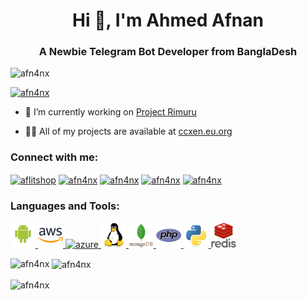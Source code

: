 <h1 align="center">Hi 👋, I'm Ahmed Afnan</h1>
<h3 align="center">A Newbie Telegram Bot Developer from BanglaDesh</h3>
<p align="left"> <img src="https://komarev.com/ghpvc/?username=afn4nx&label=Profile%20views&color=0e75b6&style=flat" alt="afn4nx" /> </p>
<p align="left"> <a href="https://github.com/ryo-ma/github-profile-trophy"><img src="https://github-profile-trophy.vercel.app/?username=afn4nx" alt="afn4nx" /></a> </p>

- 🔭 I’m currently working on [Project Rimuru](https://t.me/ccxen_reup/3)

- 👨‍💻 All of my projects are available at [ccxen.eu.org](ccxen.eu.org)

<h3 align="left">Connect with me:</h3>
<p align="left">
<a href="https://twitter.com/aflitshop" target="blank"><img align="center" src="https://raw.githubusercontent.com/rahuldkjain/github-profile-readme-generator/master/src/images/icons/Social/twitter.svg" alt="aflitshop" height="30" width="40" /></a>
<a href="https://linkedin.com/in/afn4nx" target="blank"><img align="center" src="https://raw.githubusercontent.com/rahuldkjain/github-profile-readme-generator/master/src/images/icons/Social/linked-in-alt.svg" alt="afn4nx" height="30" width="40" /></a>
<a href="https://fb.com/afn4nx" target="blank"><img align="center" src="https://raw.githubusercontent.com/rahuldkjain/github-profile-readme-generator/master/src/images/icons/Social/facebook.svg" alt="afn4nx" height="30" width="40" /></a>
<a href="https://instagram.com/afn4nx" target="blank"><img align="center" src="https://raw.githubusercontent.com/rahuldkjain/github-profile-readme-generator/master/src/images/icons/Social/instagram.svg" alt="afn4nx" height="30" width="40" /></a>
<a href="https://www.youtube.com/c/afn4nx" target="blank"><img align="center" src="https://raw.githubusercontent.com/rahuldkjain/github-profile-readme-generator/master/src/images/icons/Social/youtube.svg" alt="afn4nx" height="30" width="40" /></a>
</p>

<h3 align="left">Languages and Tools:</h3>
<p align="left"> <a href="https://developer.android.com" target="_blank" rel="noreferrer"> <img src="https://raw.githubusercontent.com/devicons/devicon/master/icons/android/android-original-wordmark.svg" alt="android" width="40" height="40"/> </a> <a href="https://aws.amazon.com" target="_blank" rel="noreferrer"> <img src="https://raw.githubusercontent.com/devicons/devicon/master/icons/amazonwebservices/amazonwebservices-original-wordmark.svg" alt="aws" width="40" height="40"/> </a> <a href="https://azure.microsoft.com/en-in/" target="_blank" rel="noreferrer"> <img src="https://www.vectorlogo.zone/logos/microsoft_azure/microsoft_azure-icon.svg" alt="azure" width="40" height="40"/> </a> <a href="https://www.linux.org/" target="_blank" rel="noreferrer"> <img src="https://raw.githubusercontent.com/devicons/devicon/master/icons/linux/linux-original.svg" alt="linux" width="40" height="40"/> </a> <a href="https://www.mongodb.com/" target="_blank" rel="noreferrer"> <img src="https://raw.githubusercontent.com/devicons/devicon/master/icons/mongodb/mongodb-original-wordmark.svg" alt="mongodb" width="40" height="40"/> </a> <a href="https://www.php.net" target="_blank" rel="noreferrer"> <img src="https://raw.githubusercontent.com/devicons/devicon/master/icons/php/php-original.svg" alt="php" width="40" height="40"/> </a> <a href="https://www.python.org" target="_blank" rel="noreferrer"> <img src="https://raw.githubusercontent.com/devicons/devicon/master/icons/python/python-original.svg" alt="python" width="40" height="40"/> </a> <a href="https://redis.io" target="_blank" rel="noreferrer"> <img src="https://raw.githubusercontent.com/devicons/devicon/master/icons/redis/redis-original-wordmark.svg" alt="redis" width="40" height="40"/> </a> </p>

<p><img align="left" src="https://github-readme-stats.vercel.app/api/top-langs?username=afn4nx&show_icons=true&locale=en&layout=compact" alt="afn4nx" /></p>

<p>&nbsp;<img align="center" src="https://github-readme-stats.vercel.app/api?username=afn4nx&show_icons=true&locale=en" alt="afn4nx" /></p>

<p><img align="center" src="https://github-readme-streak-stats.herokuapp.com/?user=afn4nx&" alt="afn4nx" /></p>
